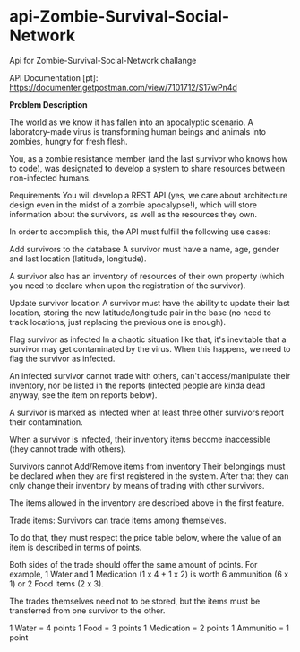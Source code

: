 # api-Zombie-Survival-Social-Network
Api for Zombie-Survival-Social-Network challange

API Documentation [pt]: https://documenter.getpostman.com/view/7101712/S17wPn4d


<b> Problem Description </b>

The world as we know it has fallen into an apocalyptic scenario. A laboratory-made virus is transforming human beings and animals into zombies, hungry for fresh flesh.

You, as a zombie resistance member (and the last survivor who knows how to code), was designated to develop a system to share resources between non-infected humans.

Requirements
You will develop a REST API (yes, we care about architecture design even in the midst of a zombie apocalypse!), which will store information about the survivors, as well as the resources they own.

In order to accomplish this, the API must fulfill the following use cases:

Add survivors to the database
A survivor must have a name, age, gender and last location (latitude, longitude).

A survivor also has an inventory of resources of their own property (which you need to declare when upon the registration of the survivor).

Update survivor location
A survivor must have the ability to update their last location, storing the new latitude/longitude pair in the base (no need to track locations, just replacing the previous one is enough).

Flag survivor as infected
In a chaotic situation like that, it's inevitable that a survivor may get contaminated by the virus. When this happens, we need to flag the survivor as infected.

An infected survivor cannot trade with others, can't access/manipulate their inventory, nor be listed in the reports (infected people are kinda dead anyway, see the item on reports below).

A survivor is marked as infected when at least three other survivors report their contamination.

When a survivor is infected, their inventory items become inaccessible (they cannot trade with others).

Survivors cannot Add/Remove items from inventory
Their belongings must be declared when they are first registered in the system. After that they can only change their inventory by means of trading with other survivors.

The items allowed in the inventory are described above in the first feature.

Trade items:
Survivors can trade items among themselves.

To do that, they must respect the price table below, where the value of an item is described in terms of points.

Both sides of the trade should offer the same amount of points. For example, 1 Water and 1 Medication (1 x 4 + 1 x 2) is worth 6 ammunition (6 x 1) or 2 Food items (2 x 3).

The trades themselves need not to be stored, but the items must be transferred from one survivor to the other.

1 Water = 4 points 1 Food = 3 points 1 Medication = 2 points 1 Ammunitio = 1 point
